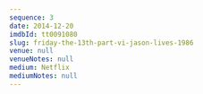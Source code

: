 ```yaml
---
sequence: 3
date: 2014-12-20
imdbId: tt0091080
slug: friday-the-13th-part-vi-jason-lives-1986
venue: null
venueNotes: null
medium: Netflix
mediumNotes: null
---
```


